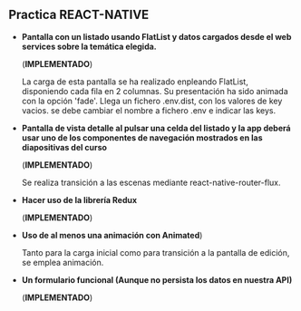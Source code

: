 ## Practica REACT-NATIVE

* **Pantalla con un listado usando FlatList y datos cargados desde el webservices sobre la temática elegida.** 	(**IMPLEMENTADO**)
	La carga de esta pantalla se ha realizado enpleando FlatList, disponiendo cada fila en 2 columnas. Su presentación ha sido animada con la opción 'fade'. Llega un fichero .env.dist, con los valores de key vacios. se debe cambiar el nombre a fichero .env e indicar las keys.* **Pantalla de vista detalle al pulsar una celda del listado y la app deberá usar uno de los componentes de navegación mostradosen las diapositivas del curso** 

	(**IMPLEMENTADO**)

	Se realiza transición a las escenas mediante react-native-router-flux.* **Hacer uso de la librería Redux**

	(**IMPLEMENTADO**)* **Uso de al menos una animación con Animated**)

	Tanto para la carga inicial como para transición a la pantalla de edición, se emplea animación.
	
* **Un formulario funcional (Aunque no persista los datos en nuestra API)**
	
	(**IMPLEMENTADO**)